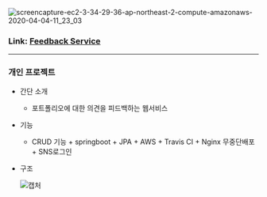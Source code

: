 ![screencapture-ec2-3-34-29-36-ap-northeast-2-compute-amazonaws-2020-04-04-11_23_03](https://user-images.githubusercontent.com/60464424/78416885-72ec0180-7667-11ea-85d7-ab7df67cb5ee.png)
### Link: [Feedback Service](https://bit.ly/2UvbHkD, "click")
---
### 개인 프로젝트
  
  - 간단 소개
     - 포트폴리오에 대한 의견을 피드백하는 웹서비스
  - 기능
    - CRUD 기능 + springboot + JPA + AWS + Travis CI + Nginx 무중단배포 + SNS로그인
  - 구조
    
     ![캡처](https://user-images.githubusercontent.com/60464424/78417375-4c7c9500-766c-11ea-9e00-7b9e97462ec2.JPG)
